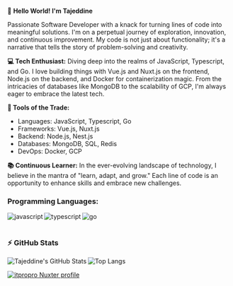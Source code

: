 👋 **Hello World! I'm Tajeddine**

Passionate Software Developer with a knack for turning lines of code into meaningful solutions. I'm on a perpetual journey of exploration, innovation, and continuous improvement. My code is not just about functionality; it's a narrative that tells the story of problem-solving and creativity.

**💻 Tech Enthusiast:**
Diving deep into the realms of JavaScript, Typescript, and Go. I love building things with Vue.js and Nuxt.js on the frontend, Node.js on the backend, and Docker for containerization magic. From the intricacies of databases like MongoDB to the scalability of GCP, I'm always eager to embrace the latest tech.

**🔧 Tools of the Trade:**
- Languages: JavaScript, Typescript, Go
- Frameworks: Vue.js, Nuxt.js
- Backend: Node.js, Nest.js
- Databases: MongoDB, SQL, Redis
- DevOps: Docker, GCP

**📚 Continuous Learner:**
In the ever-evolving landscape of technology, I believe in the mantra of "learn, adapt, and grow." Each line of code is an opportunity to enhance skills and embrace new challenges.

### Programming Languages:

[<img align="left" alt="javascript" src="https://img.shields.io/badge/JavaScript-F7DF1E?style=for-the-badge&logo=javascript&logoColor=29f709&color=0f0f0f" />][website]
[<img align="left" alt="typescript" src="https://img.shields.io/badge/TypeScript-007ACC?style=for-the-badge&logo=typescript&logoColor=29f709&color=0f0f0f" />][website]
[<img align="left" alt="go" src="https://img.shields.io/badge/Go-00ADD8?style=for-the-badge&logo=go&logoColor=29f709&color=0f0f0f" />][website]

<br />
<br />

### :zap: GitHub Stats
<img align="left" alt="Tajeddine's GitHub Stats" src="https://github-readme-stats.vercel.app/api?username=tajalaoui&count_private=true&show_icons=true&hide_border=true&bg_color=0f0f0f&title_color=29f709&&text_color=C9D1D9&icon_color=29f709&layout=compact" />

![Top Langs](https://github-readme-stats.vercel.app/api/top-langs/?username=tajalaoui&count_private=true&hide_border=true&bg_color=0f0f0f&title_color=29f709&text_color=C9D1D9)

[website]: https://www.linkedin.com/in/tajeddine-zemzmi-alaoui/

[![itpropro Nuxter profile](https://nuxters.nuxt.com/card/itpropro/og.png)](https://nuxters.nuxt.com/itpropro)
